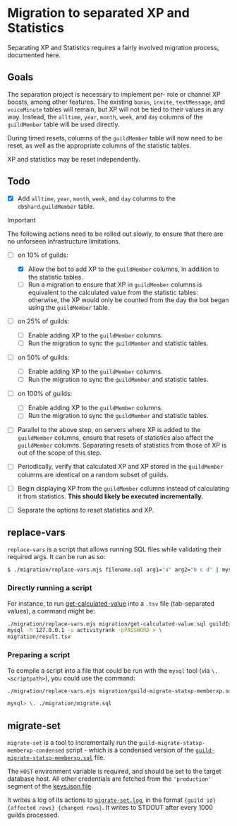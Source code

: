 # Migration to separated XP and Statistics

Separating XP and Statistics requires a fairly involved migration process, documented here.

## Goals

The separation project is necessary to implement per- role or channel XP boosts, among other features.
The existing `bonus`, `invite`, `textMessage`, and `voiceMinute` tables will remain,
but XP will not be tied to their values in any way.
Instead, the `alltime`, `year`, `month`, `week`, and `day` columns of the `guildMember` table will be used directly.

During timed resets, columns of the `guildMember` table will now need to be reset,
as well as the appropriate columns of the statistic tables.

XP and statistics may be reset independently.

## Todo

- [x] Add `alltime`, `year`, `month`, `week`, and `day` columns to the `dbShard`.`guildMember` table.

> [!IMPORTANT]
> The following actions need to be rolled out slowly,
> to ensure that there are no unforseen infrastructure limitations.

- [ ] on 10% of guilds:

  - [x] Allow the bot to add XP to the `guildMember` columns, in addition to the statistic tables.
  - [ ] Run a migration to ensure that XP in `guildMember` columns is equivalent
        to the calculated value from the statistic tables: otherwise, the XP would
        only be counted from the day the bot began using the `guildMember` table.

- [ ] on 25% of guilds:

  - [ ] Enable adding XP to the `guildMember` columns.
  - [ ] Run the migration to sync the `guildMember` and statistic tables.

- [ ] on 50% of guilds:

  - [ ] Enable adding XP to the `guildMember` columns.
  - [ ] Run the migration to sync the `guildMember` and statistic tables.

- [ ] on 100% of guilds:

  - [ ] Enable adding XP to the `guildMember` columns.
  - [ ] Run the migration to sync the `guildMember` and statistic tables.

- [ ] Parallel to the above step, on servers where XP is added to the `guildMember` columns,
      ensure that resets of statistics also affect the `guildMember` columns.
      Separating resets of statistics from those of XP is out of the scope of this step.

- [ ] Periodically, verify that calculated XP and XP stored in
      the `guildMember` columns are identical on a random subset of guilds.

- [ ] Begin displaying XP from the `guildMember` columns instead of
      calculating it from statistics. **This should likely be executed incrementally.**

- [ ] Separate the options to reset statistics and XP.

## replace-vars

`replace-vars` is a script that allows running SQL files while validating their required args. It can be run as so:

```sh
$ ./migration/replace-vars.mjs filename.sql arg1="a" arg2="b c d" | mysql -h 127.0.0.1 -u activityrank -pPASSWORD > result.tsv
```

### Directly running a script

For instance, to run [get-calculated-value](./get-calculated-value.sql) into a `.tsv` file (tab-separated values), a command might be:

```sh
./migration/replace-vars.mjs migration/get-calculated-value.sql guildId='"905898879785005106"' userId='"774660568728469585"' | \
mysql -h 127.0.0.1 -u activityrank -pPASSWORD > \
migration/result.tsv
```

### Preparing a script

To compile a script into a file that could be run with the `mysql` tool (via `\. <scriptpath>`), you could use the command:

```sh
./migration/replace-vars.mjs migration/guild-migrate-statxp-memberxp.sql guildId='"905898879785005106"' > migration/migrate.sql
```

```sh
mysql> \. ./migration/migrate.sql
```

## migrate-set

`migrate-set` is a tool to incrementally run the `guild-migrate-statxp-memberxp-condensed`
script - which is a condensed version of the
[`guild-migrate-statxp-memberxp.sql`](./guild-migrate-statxp-memberxp.sql) file.

The `HOST` environment variable is required, and should be set to the target database host.
All other credentials are fetched from the `'production'` segment of the [keys.json file](../config/keys.example.json).

It writes a log of its actions to [`migrate-set.log`](./migrate-set.log), in the format `{guild id} {affected rows} {changed rows}`.
It writes to STDOUT after every 1000 guilds processed.
